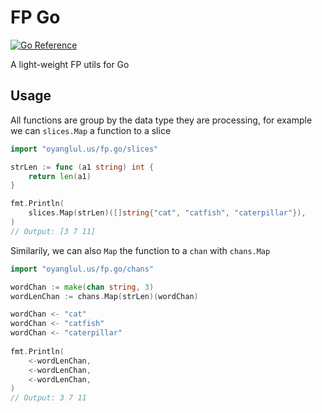 # FP Go

[![Go Reference](https://pkg.go.dev/badge/oyanglul.us/fp.go.svg)](https://pkg.go.dev/oyanglul.us/fp.go)

A light-weight FP utils for Go

## Usage

All functions are group by the data type they are processing, for
example we can `slices.Map` a function to a slice

```go
import "oyanglul.us/fp.go/slices"

strLen := func (a1 string) int {
	return len(a1)
}

fmt.Println(
	slices.Map(strLen)([]string{"cat", "catfish", "caterpillar"}),
)
// Output: [3 7 11]
```

Similarily, we can also `Map` the function to a `chan` with `chans.Map`

```go
import "oyanglul.us/fp.go/chans"

wordChan := make(chan string, 3)
wordLenChan := chans.Map(strLen)(wordChan)

wordChan <- "cat"
wordChan <- "catfish"
wordChan <- "caterpillar"
	
fmt.Println(
	<-wordLenChan,
	<-wordLenChan,
	<-wordLenChan,
)
// Output: 3 7 11
```
